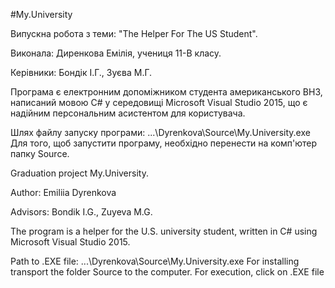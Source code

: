 #My.University

Випускна робота з теми: "The Helper For The US Student".

Виконала: Диренкова Емілія, учениця 11-В класу.

Керівники: Бондік І.Г., Зуєва М.Г.

Програма є електронним допоміжником студента американського ВНЗ, написаний мовою С# у середовищі Microsoft Visual Studio 2015, що є надійним персональним асистентом для користувача.

Шлях файлу запуску програми: ...\Dyrenkova\Source\My.University.exe
Для того, щоб запустити програму, необхідно перенести на комп'ютер папку Source.


Graduation project My.University.

Author: Emiliia Dyrenkova

Advisors: Bondik I.G., Zuyeva M.G.

The program is a helper for the U.S. university student, written in C# using Microsoft Visual Studio 2015.

Path to .EXE file: ...\Dyrenkova\Source\My.University.exe
For installing transport the folder Source to the computer. For execution, click on .EXE file
